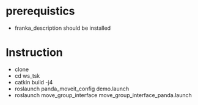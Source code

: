 # prerequistics
* franka_description should be installed 
# Instruction
* clone
* cd ws_tsk
* catkin build -j4
* roslaunch panda_moveit_config demo.launch 
* roslaunch move_group_interface move_group_interface_panda.launch
